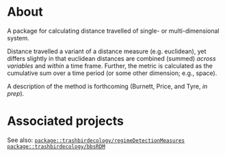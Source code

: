 # About
A package for calculating distance travelled of single- or multi-dimensional system. 

Distance travelled a variant of a distance measure (e.g. euclidean), yet differs slightly in that euclidean distances are combined (summed) *across variables* and *within* a time frame. Further, the metric is calculated as the cumulative sum over a time period (or some other dimension; e.g., space).

A description of the method is forthcoming (Burnett, Price, and Tyre, *in prep*).


# Associated projects
See also:
[`package::trashbirdecology/regimeDetectionMeasures`](https://github.com/TrashBirdEcology/regimeDetectionMeasures)
[`package::trashbirdecology/bbsRDM`](https://github.com/TrashBirdEcology/bbsRDM)

